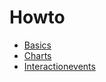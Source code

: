 # Howto

* [Basics](./basics.md)
* [Charts](./charts.md)
* [Interactionevents](./interactionevents.md)
